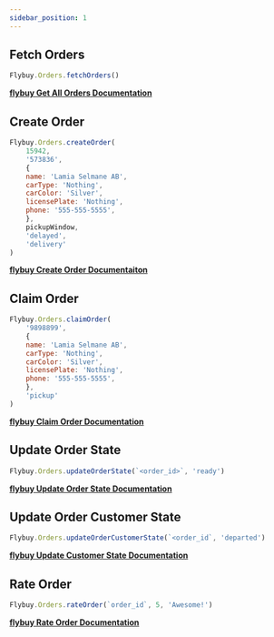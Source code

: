 ```yaml
---
sidebar_position: 1
---
```


## Fetch Orders

```jsx
Flybuy.Orders.fetchOrders()
```

**[flybuy Get All Orders Documentation](https://www.radiusnetworks.com/developers/flybuy/#/api/v1/orders?id=get-a-list-of-all-orders)**

## Create Order

```jsx
Flybuy.Orders.createOrder(
    15942,
    '573836',
    {
    name: 'Lamia Selmane AB',
    carType: 'Nothing',
    carColor: 'Silver',
    licensePlate: 'Nothing',
    phone: '555-555-5555',
    },
    pickupWindow,
    'delayed',
    'delivery'
)
```

**[flybuy Create Order Documentaiton](https://www.radiusnetworks.com/developers/flybuy/#/api/v1/orders?id=create-an-order)**

## Claim Order

```jsx
Flybuy.Orders.claimOrder(
    '9898899',
    {
    name: 'Lamia Selmane AB',
    carType: 'Nothing',
    carColor: 'Silver',
    licensePlate: 'Nothing',
    phone: '555-555-5555',
    },
    'pickup'
)
```

**[flybuy Claim Order Documentation](https://www.radiusnetworks.com/developers/flybuy/#/sdk-2.0/orders?id=claim-order)**

## Update Order State

```jsx
Flybuy.Orders.updateOrderState(`<order_id>`, 'ready')
```

**[flybuy Update Order State Documentation](https://www.radiusnetworks.com/developers/flybuy/#/sdk-2.0/orders?id=update-order-state)**

## Update Order Customer State

```jsx
Flybuy.Orders.updateOrderCustomerState(`<order_id`, 'departed')
```

**[flybuy Update Customer State Documentation](https://www.radiusnetworks.com/developers/flybuy/#/sdk-2.0/orders?id=update-customer-state)**

## Rate Order

```jsx
Flybuy.Orders.rateOrder(`order_id`, 5, 'Awesome!')
```

**[flybuy Rate Order Documentation](https://www.radiusnetworks.com/developers/flybuy/#/sdk-2.0/orders?id=customer-ratings)**